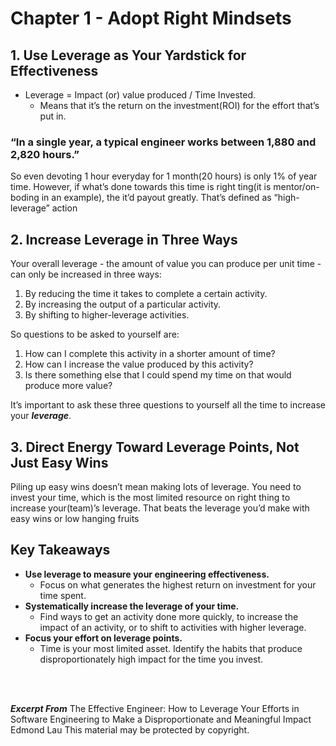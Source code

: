 # Chapter 1 - Adopt Right Mindsets

## **1. Use Leverage as Your Yardstick for Effectiveness**

- Leverage = Impact (or) value produced /  Time Invested.
    - Means that it’s the return on the investment(ROI) for the effort that’s put in.

### **“In a single year, a typical engineer works between 1,880 and 2,820 hours.”**

So even devoting 1 hour everyday for 1 month(20 hours) is only 1% of year time. However, if what’s done towards this time is right ting(it is mentor/on-boding in an example), the it’d payout greatly. That’s defined as “high-leverage” action

## **2. Increase Leverage in Three Ways**

Your overall leverage - the amount of value you can produce per unit time - can only be increased in three ways:

1. By reducing the time it takes to complete a certain activity.
2. By increasing the output of a particular activity.
3. By shifting to higher-leverage activities.

So questions to be asked to yourself are:

1. How can I complete this activity in a shorter amount of time?
2. How can I increase the value produced by this activity?
3. Is there something else that I could spend my time on that would produce more value?

It’s important to ask these three questions to yourself all the time to increase your ***leverage***.

## **3. Direct Energy Toward Leverage Points, Not Just Easy Wins**

Piling up easy wins doesn’t mean making lots of leverage. You need to invest your time, which is the most limited resource on right thing to increase your(team)’s leverage. That beats the leverage you’d make with easy wins or low hanging fruits

## **Key Takeaways**

- **Use leverage to measure your engineering effectiveness.**
    - Focus on what generates the highest return on investment for your time spent.
- **Systematically increase the leverage of your time.**
    - Find ways to get an activity done more quickly, to increase the impact of an activity, or to shift to activities with higher leverage.
- **Focus your effort on leverage points.**
    - Time is your most limited asset. Identify the habits that produce disproportionately high impact for the time you invest.
    
<br />
<br />

***Excerpt From***
The Effective Engineer: How to Leverage Your Efforts in Software Engineering to Make a Disproportionate and Meaningful Impact
Edmond Lau
This material may be protected by copyright.